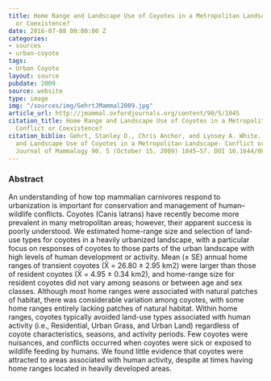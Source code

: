 ```yaml
---
title: Home Range and Landscape Use of Coyotes in a Metropolitan Landscape- Conflict
  or Coexistence?
date: 2016-07-08 00:00:00 Z
categories:
- sources
- urban-coyote
tags:
- Urban Coyote
layout: source
pubdate: 2009
source: website
type: image
img: "/sources/img/GehrtJMammal2009.jpg"
article_url: http://jmammal.oxfordjournals.org/content/90/5/1045
citation_title: Home Range and Landscape Use of Coyotes in a Metropolitan Landscape-
  Conflict or Coexistence?
citation_biblio: Gehrt, Stanley D., Chris Anchor, and Lynsey A. White. “Home Range
  and Landscape Use of Coyotes in a Metropolitan Landscape- Conflict or Coexistence?”
  Journal of Mammalogy 90. 5 (October 15, 2009) 1045–57. DOI 10.1644/08-MAMM-A-277.1.
---
```


### Abstract
An understanding of how top mammalian carnivores respond to urbanization is important for conservation and management of human–wildlife conflicts. Coyotes (Canis latrans) have recently become more prevalent in many metropolitan areas; however, their apparent success is poorly understood. We estimated home-range size and selection of land-use types for coyotes in a heavily urbanized landscape, with a particular focus on responses of coyotes to those parts of the urban landscape with high levels of human development or activity. Mean (± SE) annual home ranges of transient coyotes (X̄ = 26.80 ± 2.95 km2) were larger than those of resident coyotes (X̄ = 4.95 ± 0.34 km2), and home-range size for resident coyotes did not vary among seasons or between age and sex classes. Although most home ranges were associated with natural patches of habitat, there was considerable variation among coyotes, with some home ranges entirely lacking patches of natural habitat. Within home ranges, coyotes typically avoided land-use types associated with human activity (i.e., Residential, Urban Grass, and Urban Land) regardless of coyote characteristics, seasons, and activity periods. Few coyotes were nuisances, and conflicts occurred when coyotes were sick or exposed to wildlife feeding by humans. We found little evidence that coyotes were attracted to areas associated with human activity, despite at times having home ranges located in heavily developed areas.
